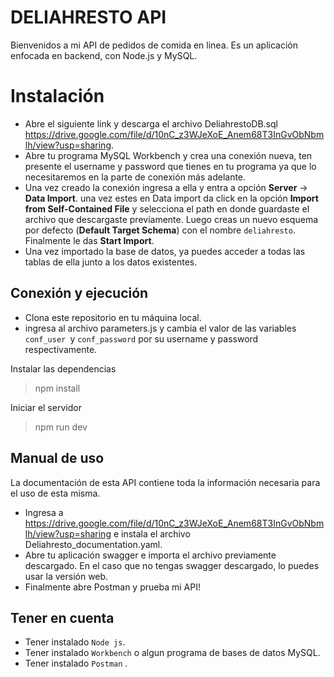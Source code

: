# DELIAHRESTO API

Bienvenidos a mi API de pedidos de comida en linea. Es un aplicación enfocada en backend, con Node.js y MySQL.

# Instalación

- Abre el siguiente link y descarga el archivo DeliahrestoDB.sql https://drive.google.com/file/d/10nC_z3WJeXoE_Anem68T3InGvObNbmlh/view?usp=sharing.
- Abre tu programa MySQL Workbench y crea una conexión nueva, ten presente el username y password que tienes en tu programa ya que lo necesitaremos en la parte de conexión más adelante.
- Una vez creado la conexión ingresa a ella y entra a opción **Server** -> **Data Import**. una vez estes en Data import da click en la opción **Import from Self-Contained File** y selecciona el path en donde guardaste el archivo que descargaste previamente. Luego creas un nuevo esquema por defecto (**Default Target Schema**) con el nombre `deliahresto`. Finalmente le das **Start Import**.
- Una vez importado la base de datos, ya puedes acceder a todas las tablas de ella junto a los datos existentes.

## Conexión y ejecución

- Clona este repositorio en tu máquina local.
- ingresa al archivo parameters.js y cambia el valor de las variables `conf_user `y `conf_password` por su username y password respectivamente.

Instalar las dependencias

> npm install

Iniciar el servidor

> npm run dev

## Manual de uso

La documentación de esta API contiene toda la información necesaria para el uso de esta misma.

- Ingresa a https://drive.google.com/file/d/10nC_z3WJeXoE_Anem68T3InGvObNbmlh/view?usp=sharing e instala el archivo Deliahresto_documentation.yaml.
- Abre tu aplicación swagger e importa el archivo previamente descargado. En el caso que no tengas swagger descargado, lo puedes usar la versión web.
- Finalmente abre Postman y prueba mi API!

## Tener en cuenta

- Tener instalado `Node js`.
- Tener instalado `Workbench` o algun programa de bases de datos MySQL.
- Tener instalado `Postman` .
